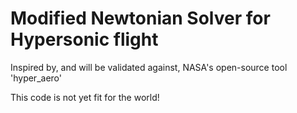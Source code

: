 # Modified Newtonian Solver for Hypersonic flight

Inspired by, and will be validated against, NASA's open-source tool 'hyper_aero'

This code is not yet fit for the world!
